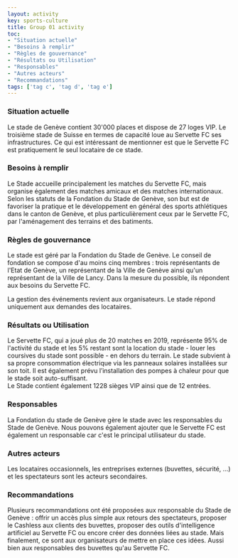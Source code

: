 ```yaml
---
layout: activity
key: sports-culture
title: Group 01 activity
toc:
- "Situation actuelle"
- "Besoins à remplir"
- "Règles de gouvernance"
- "Résultats ou Utilisation"
- "Responsables"
- "Autres acteurs"
- "Recommandations"
tags: ['tag c', 'tag d', 'tag e']
---
```


### Situation actuelle

Le stade de Genève contient 30'000 places et dispose de 27 loges VIP. Le troisième stade de Suisse en termes de capacité loue au Servette FC ses infrastructures. Ce qui est intéressant de mentionner est que le Servette FC est pratiquement le seul locataire de ce stade.

### Besoins à remplir

Le Stade accueille principalement les matches du Servette FC, mais organise également des matches amicaux et des matches internationaux. Selon les statuts de la Fondation du Stade de Genève, son but est de favoriser la pratique et le développement en général des sports athlétiques dans le canton de Genève, et plus particulièrement ceux par le Servette FC, par l'aménagement des terrains et des batiments.

### Règles de gouvernance

Le stade est géré par la Fondation du Stade de Genève. Le conseil de fondation se compose d'au moins cinq membres : trois représentants de l'Etat de Genève, un représentant de la Ville de Genève ainsi qu'un représentant de la Ville de Lancy. Dans la mesure du possible, ils répondent aux besoins du Servette FC. 

La gestion des événements revient aux organisateurs. Le stade répond uniquement aux demandes des locataires.

### Résultats ou Utilisation

Le Servette FC, qui a joué plus de 20 matches en 2019, représente 95% de l'activité du stade et les 5% restant sont la location du stade - louer les coursives du stade sont possible - en dehors du terrain.
 Le stade subvient à sa propre consommation électrique via les panneaux solaires installées sur son toit. Il est également prévu l’installation des pompes à chaleur pour que le stade soit auto-suffisant.  
Le Stade contient également 1228 sièges VIP ainsi que de 12 entrées.


### Responsables

La Fondation du stade de Genève gère le stade avec les responsables du Stade de Genève. Nous pouvons également ajouter que le Servette FC est également un responsable car c'est le principal utilisateur du stade. 

### Autres acteurs

Les locataires occasionnels, les entreprises externes (buvettes, sécurité, ...) et les spectateurs sont les acteurs secondaires.

### Recommandations

Plusieurs recommandations ont été proposées aux responsable du Stade de Genève : offrir un accès plus simple aux retours des spectateurs, proposer le Cashless aux clients des buvettes, proposer des outils d'intelligence artificiel au Servette FC ou encore créer des données liées au stade. Mais finalement, ce sont aux organisateurs de mettre en place ces idées. Aussi bien aux responsables des buvettes qu'au Servette FC.
